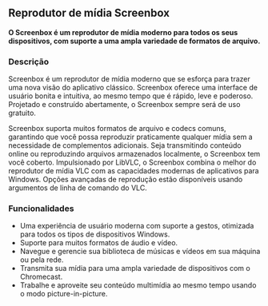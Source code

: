 <!-- Markdown version of store listing for localization. -->
<!-- Feel free to adapt or modify key points if necessary. -->
## Reprodutor de mídia Screenbox

**O Screenbox é um reprodutor de mídia moderno para todos os seus dispositivos, com suporte a uma ampla variedade de formatos de arquivo.**

### Descrição

Screenbox é um reprodutor de mídia moderno que se esforça para trazer uma nova visão do aplicativo clássico. Screenbox oferece uma interface de usuário bonita e intuitiva, ao mesmo tempo que é rápido, leve e poderoso. Projetado e construído abertamente, o Screenbox sempre será de uso gratuito.

Screenbox suporta muitos formatos de arquivo e codecs comuns, garantindo que você possa reproduzir praticamente qualquer mídia sem a necessidade de complementos adicionais. Seja transmitindo conteúdo online ou reproduzindo arquivos armazenados localmente, o Screenbox tem você coberto. Impulsionado por LibVLC, o Screenbox combina o melhor do reprodutor de mídia VLC com as capacidades modernas de aplicativos para Windows. Opções avançadas de reprodução estão disponíveis usando argumentos de linha de comando do VLC.

### Funcionalidades

- Uma experiência de usuário moderna com suporte a gestos, otimizada para todos os tipos de dispositivos Windows.
- Suporte para muitos formatos de áudio e vídeo.
- Navegue e gerencie sua biblioteca de músicas e vídeos em sua máquina ou pela rede.
- Transmita sua mídia para uma ampla variedade de dispositivos com o Chromecast.
- Trabalhe e aproveite seu conteúdo multimídia ao mesmo tempo usando o modo picture-in-picture.
